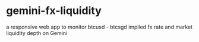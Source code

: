 # gemini-fx-liquidity

a responsive web app to monitor btcusd - btcsgd implied fx rate and market liquidity depth on Gemini
